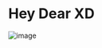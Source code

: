 # Hey Dear XD

![image](https://user-images.githubusercontent.com/72320688/217625315-2b43485a-71f5-41f2-b87a-29ce96b50de7.png)
